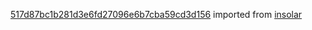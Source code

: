 [517d87bc1b281d3e6fd27096e6b7cba59cd3d156](https://github.com/insolar/insolar/commit/517d87bc1b281d3e6fd27096e6b7cba59cd3d156) imported from [insolar](https://github.com/insolar/insolar)
